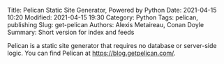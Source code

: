 Title: Pelican Static Site Generator, Powered by Python
Date: 2021-04-15 10:20
Modified: 2021-04-15 19:30
Category: Python
Tags: pelican, publishing
Slug: get-pelican
Authors: Alexis Metaireau, Conan Doyle
Summary: Short version for index and feeds

Pelican is a static site generator that requires no database or server-side logic.
You can find Pelican at https://blog.getpelican.com/.